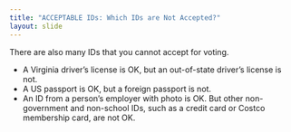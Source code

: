 ```yaml
---
title: "ACCEPTABLE IDs: Which IDs are Not Accepted?"
layout: slide
---
```


There are also many IDs that you cannot accept for voting.

- A Virginia driver’s license is OK, but an out-of-state driver’s license is not.
- A US passport is OK, but a foreign passport is not.
- An ID from a person’s employer with photo is OK. But other non-government and non-school IDs, such as a credit card or Costco membership card, are not OK.
